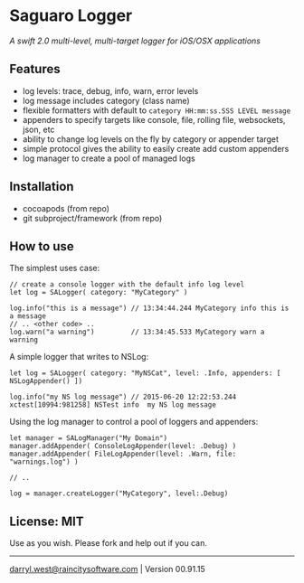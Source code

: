 # Saguaro Logger
_A swift 2.0 multi-level, multi-target logger for iOS/OSX applications_

## Features

* log levels: trace, debug, info, warn, error levels
* log message includes category (class name)
* flexible formatters with default to `category HH:mm:ss.SSS LEVEL message`
* appenders to specify targets like console, file, rolling file, websockets, json, etc
* ability to change log levels on the fly by category or appender target
* simple protocol gives the ability to easily create add custom appenders
* log manager to create a pool of managed logs

## Installation

* cocoapods (from repo)
* git subproject/framework (from repo)

## How to use

The simplest uses case:

```
// create a console logger with the default info log level
let log = SALogger( category: "MyCategory" )

log.info("this is a message") // 13:34:44.244 MyCategory info this is a message
// .. <other code> ..
log.warn("a warning")         // 13:34:45.533 MyCategory warn a warning
```

A simple logger that writes to NSLog:

```
let log = SALogger( category: "MyNSCat", level: .Info, appenders: [ NSLogAppender() ])

log.info("my NS log message") // 2015-06-20 12:22:53.244 xctest[10994:981258] NSTest info  my NS log message
```

Using the log manager to control a pool of loggers and appenders:

```
let manager = SALogManager("My Domain")
manager.addAppender( ConsoleLogAppender(level: .Debug) )
manager.addAppender( FileLogAppender(level: .Warn, file: "warnings.log") )

// .. 

log = manager.createLogger("MyCategory", level:.Debug)

```

## License: MIT

Use as you wish.  Please fork and help out if you can.

- - -
darryl.west@raincitysoftware.com | Version 00.91.15

